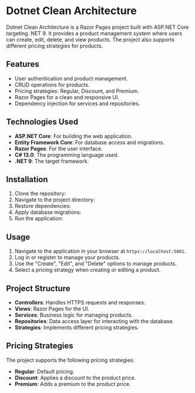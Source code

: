 # Dotnet Clean Architecture

Dotnet Clean Architecture is a Razor Pages project built with ASP.NET Core targeting .NET 9. It provides a product management system where users can create, edit, delete, and view products. The project also supports different pricing strategies for products.

## Features

- User authentication and product management.
- CRUD operations for products.
- Pricing strategies: Regular, Discount, and Premium.
- Razor Pages for a clean and responsive UI.
- Dependency injection for services and repositories.

## Technologies Used

- **ASP.NET Core**: For building the web application.
- **Entity Framework Core**: For database access and migrations.
- **Razor Pages**: For the user interface.
- **C# 13.0**: The programming language used.
- **.NET 9**: The target framework.

## Installation

1. Clone the repository:
2. Navigate to the project directory:
3. Restore dependencies:
4. Apply database migrations:
5. Run the application:

## Usage

1. Navigate to the application in your browser at `https://localhost:5001`.
2. Log in or register to manage your products.
3. Use the "Create", "Edit", and "Delete" options to manage products.
4. Select a pricing strategy when creating or editing a product.

## Project Structure

- **Controllers**: Handles HTTPS requests and responses.
- **Views**: Razor Pages for the UI.
- **Services**: Business logic for managing products.
- **Repositories**: Data access layer for interacting with the database.
- **Strategies**: Implements different pricing strategies.

## Pricing Strategies

The project supports the following pricing strategies:
- **Regular**: Default pricing.
- **Discount**: Applies a discount to the product price.
- **Premium**: Adds a premium to the product price.
  
